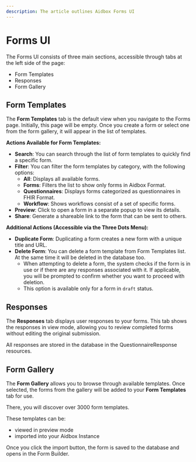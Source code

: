 ```yaml
---
description: The article outlines Aidbox Forms UI
---
```


# Forms UI

The Forms UI consists of three main sections, accessible through tabs at the left side of the page:

* Form Templates
* Responses
* Form Gallery

## **Form Templates**

The **Form Templates** tab is the default view when you navigate to the Forms page. Initially, this page will be empty. Once you create a form or select one from the form gallery, it will appear in the list of templates.

**Actions Available for Form Templates:**

* **Search**: You can search through the list of form templates to quickly find a specific form.
* **Filter**: You can filter the form templates by category, with the following options:
  * **All**: Displays all available forms.
  * **Forms**: Filters the list to show only forms in Aidbox Format.
  * **Questionnaires**: Displays forms categorized as questionnaires in FHIR Format.
  * **Workflow**: Shows workflows consist of a set of specific forms.
* **Preview**: Click to open a form in a separate popup to view its details.
* **Share**: Generate a shareable link to the form that can be sent to others.

**Additional Actions (Accessible via the Three Dots Menu):**

* **Duplicate Form**: Duplicating a form creates a new form with a unique title and URL.
* **Delete Form**: You can delete a form template from Form Templates list. At the same time it will be deleted in the database too.&#x20;
  * When attempting to delete a form, the system checks if the form is in use or if there are any responses associated with it. If applicable, you will be prompted to confirm whether you want to proceed with deletion.
  * This option is available only for a form in  `draft` status.

## **Responses**

The **Responses** tab displays user responses to your forms. This tab shows the responses in view mode, allowing you to review completed forms without editing the original submission.

All responses are stored in the database in the QuestionnaireResponse resources.

## **Form Gallery**

The **Form Gallery** allows you to browse through available templates. Once selected, the forms from the gallery will be added to your **Form Templates** tab for use.

There, you will discover over 3000 form templates.&#x20;

These templates can be:

* viewed in preview mode&#x20;
* &#x20;imported into your Aidbox Instance

Once you click the import button, the form is saved to the database and opens in the Form Builder.
